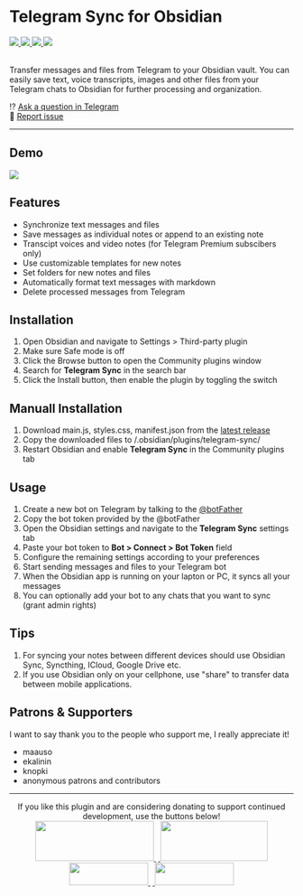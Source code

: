 # Telegram Sync for Obsidian
<a href="https://github.com/soberhacker/obsidian-telegram-sync/releases/latest">
<img src="https://img.shields.io/github/v/release/soberhacker/obsidian-telegram-sync?display_name=tag">
</a>   <a href="https://github.com/soberhacker/obsidian-telegram-sync/releases/latest">
<img src="https://img.shields.io/github/release-date/soberhacker/obsidian-telegram-sync">
</a>   <a href="https://github.com/soberhacker/obsidian-telegram-sync">
<img src="https://img.shields.io/github/downloads/soberhacker/obsidian-telegram-sync/total">
</a>   <a href="https://github.com/soberhacker/obsidian-telegram-sync">
<img src="https://img.shields.io/tokei/lines/github/soberhacker/obsidian-telegram-sync">
</a><br><br>

Transfer messages and files from Telegram to your Obsidian vault. You can easily save text, voice transcripts, images and other files from your Telegram chats to Obsidian for further processing and organization.

⁉️ [Ask a question in Telegram](https://t.me/ObsidianTelegramSync)<br>
🐛 [Report issue](https://github.com/soberhacker/obsidian-telegram-sync/issues)

---

## Demo

![](https://raw.githubusercontent.com/vslinko/obsidian-outliner/main/demos/demo1.gif)<br>

## Features

- Synchronize text messages and files
- Save messages as individual notes or append to an existing note
- Transcipt voices and video notes (for Telegram Premium subscibers only)
- Use customizable templates for new notes
- Set folders for new notes and files
- Automatically format text messages with markdown
- Delete processed messages from Telegram

## Installation

1. Open Obsidian and navigate to Settings > Third-party plugin
2. Make sure Safe mode is off
3. Click the Browse button to open the Community plugins window
4. Search for **Telegram Sync** in the search bar
5. Click the Install button, then enable the plugin by toggling the switch

## Manuall Installation

1. Download main.js, styles.css, manifest.json from the [latest release](https://github.com/soberhacker/obsidian-telegram-sync/releases//latest)
2. Copy the downloaded files to <pathToYourVault>/.obsidian/plugins/telegram-sync/
3. Restart Obsidian and enable **Telegram Sync** in the Community plugins tab

## Usage

1. Create a new bot on Telegram by talking to the [@botFather](https://t.me/botfather)
2. Copy the bot token provided by the @botFather
3. Open the Obsidian settings and navigate to the **Telegram Sync** settings tab
4. Paste your bot token to **Bot > Connect > Bot Token** field
5. Configure the remaining settings according to your preferences
6. Start sending messages and files to your Telegram bot
7. When the Obsidian app is running on your lapton or PC, it syncs all your messages
8. You can optionally add your bot to any chats that you want to sync (grant admin rights)

## Tips

1. For syncing your notes between different devices should use Obsidian Sync, Syncthing, ICloud, Google Drive etc. 
2. If you use Obsidian only on your cellphone, use "share" to transfer data between mobile applications.

## Patrons & Supporters

I want to say thank you to the people who support me, I really appreciate it!

- maauso
- ekalinin
- knopki
- anonymous patrons and contributors

---

<div align="center">
If you like this plugin and are considering donating to support continued development, use the buttons below!<br>
<a href="https://oxapay.com/donate/5855474">
<img src="https://img.buymeacoffee.com/button-api/?text=Crypto%20Donation&emoji=🚀&slug=soberhacker&button_colour=5b5757&font_colour=ffffff&font_family=Lato&outline_colour=ffffff&coffee_colour=FFDD00" width=210 height=71>
</a>&nbsp;<a href="https://www.buymeacoffee.com/soberhacker">
<img src="https://img.buymeacoffee.com/button-api/?text=Buy%20me%20a%20book&emoji=📖&slug=soberhacker&button_colour=FFDD00&font_colour=000000&font_family=Cookie&outline_colour=000000&coffee_colour=ffffff"  width=190 height=71>
</a><br>
<a href="https://ko-fi.com/soberhacker">
<img src="https://storage.ko-fi.com/cdn/brandasset/logo_white_stroke.png?" width=140 height=40>
</a>&nbsp;<a href="https://www.paypal.com/donate/?hosted_button_id=VYSCUZX8MYGCU">
<img src="https://www.paypalobjects.com/digitalassets/c/website/logo/full-text/pp_fc_hl.svg" width=140 height=40>
</a>
</div>